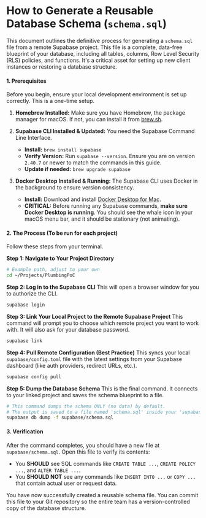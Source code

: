 # **How to Generate a Reusable Database Schema (`schema.sql`)**

This document outlines the definitive process for generating a `schema.sql` file from a remote Supabase project. This file is a complete, data-free blueprint of your database, including all tables, columns, Row Level Security (RLS) policies, and functions. It's a critical asset for setting up new client instances or restoring a database structure.

#### **1. Prerequisites**

Before you begin, ensure your local development environment is set up correctly. This is a one-time setup.

1.  **Homebrew Installed:** Make sure you have Homebrew, the package manager for macOS. If not, you can install it from [brew.sh](https://brew.sh/).

2.  **Supabase CLI Installed & Updated:** You need the Supabase Command Line Interface.
    *   **Install:** `brew install supabase`
    *   **Verify Version:** Run `supabase --version`. Ensure you are on version `2.40.7` or newer to match the commands in this guide.
    *   **Update if needed:** `brew upgrade supabase`

3.  **Docker Desktop Installed & Running:** The Supabase CLI uses Docker in the background to ensure version consistency.
    *   **Install:** Download and install [Docker Desktop for Mac](https://www.docker.com/products/docker-desktop/).
    *   **CRITICAL:** Before running any Supabase commands, **make sure Docker Desktop is running**. You should see the whale icon in your macOS menu bar, and it should be stationary (not animating).

#### **2. The Process (To be run for each project)**

Follow these steps from your terminal.

**Step 1: Navigate to Your Project Directory**
```bash
# Example path, adjust to your own
cd ~/Projects/PlumbingPoC
```

**Step 2: Log in to the Supabase CLI**
This will open a browser window for you to authorize the CLI.
```bash
supabase login
```

**Step 3: Link Your Local Project to the Remote Supabase Project**
This command will prompt you to choose which remote project you want to work with. It will also ask for your database password.
```bash
supabase link
```

**Step 4: Pull Remote Configuration (Best Practice)**
This syncs your local `supabase/config.toml` file with the latest settings from your Supabase dashboard (like auth providers, redirect URLs, etc.).
```bash
supabase config pull
```

**Step 5: Dump the Database Schema**
This is the final command. It connects to your linked project and saves the schema blueprint to a file.
```bash
# This command dumps the schema ONLY (no data) by default.
# The output is saved to a file named 'schema.sql' inside your 'supabase' directory.
supabase db dump -f supabase/schema.sql
```

#### **3. Verification**

After the command completes, you should have a new file at `supabase/schema.sql`. Open this file to verify its contents:
*   You **SHOULD** see SQL commands like `CREATE TABLE ...`, `CREATE POLICY ...`, and `ALTER TABLE ...`.
*   You **SHOULD NOT** see any commands like `INSERT INTO ...` or `COPY ...` that contain actual user or request data.

You have now successfully created a reusable schema file. You can commit this file to your Git repository so the entire team has a version-controlled copy of the database structure.
